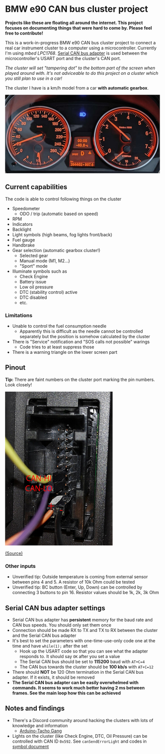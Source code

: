 # BMW e90 CAN bus cluster project

__Projects like these are floating all around the internet. This project focuses on documenting things that were hard to come by. Please feel free to contribute!__

This is a work-in-progress BMW e90 CAN bus cluster project to connect a real car instrument cluster to a computer using a microcontroller. Currently I'm using _mbed LPC1768_. [Serial CAN bus adapter](https://docs.longan-labs.cc/1030001/) is used between the microcontroller's USART port and the cluster's CAN port.

_The cluster will set "tampering dot" to the bottom part of the screen when played around with. It's not adviceable to do this project on a cluster which you still plan to use in a car!_

The cluster I have is a km/h model from a car __with automatic gearbox__.

![Highlight image](./media/highlight.jpg)

## Current capabilities

The code is able to control following things on the cluster

- Speedometer
    - ODO / trip (automatic based on speed)
- RPM
- Indicators
- Backlight
- Light symbols (high beams, fog lights front/back)
- Fuel gauge
- Handbrake
- Gear selection (automatic gearbox cluster!)
    - Selected gear
    - Manual mode (M1, M2...)
    - "Sport" mode
- Illuminate symbols such as
    -  Check Engine
    -  Battery issue
    -  Low oil pressure
    -  DTC (stability control) active
    -  DTC disabled
    -  etc.

### Limitations

- Unable to control the fuel consumption needle
    - Apparently this is difficult as the needle cannot be controlled separately but the position is somehow calculated by the cluster
- There is "Service" notification and "SOS calls not possible" warings
    - Code tries to at least suppress those
- There is a warning triangle on the lower screen part

## Pinout

__Tip:__ There are faint numbers on the cluster port marking the pin numbers. Look closely!

![Pinout](./external/pinout.jpeg)

[(Source)](https://forum.arduino.cc/t/controlling-bmw-e90-instrument-cluster/670728)

### Other inputs

- Unverified tip: Outside temperature is coming from external sensor between pins 4 and 5. A resistor of 10k Ohm could be tested
- Unverified tip: BC button (Enter, Up, Down) can be controlled by connecting 3 buttons to pin 16. Resistor values should be 1k, 2k, 3k Ohm

## Serial CAN bus adapter settings

- Serial CAN bus adapter has **persistent** memory for the baud rate and CAN bus speeds. You should only set them once
- Connection should be made RX to TX and TX to RX between the cluster and the Serial CAN bus adapter
- It's best to set the parameters with one-time-use-only code one at the time and have `while(1);` after the set
    - Hook up the USART code so that you can see what the adapter responds to. It should say `OK` after you set a value  
    - The Serial CAN bus should be set to __115200__ baud with `AT+C=4`
    - The CAN bus towards the cluster should be __100 kb/s__ with `AT+C=12`
- There should __NOT__ be 120 Ohm termination in the Serial CAN bus adapter. If it exists, it should be removed
- __The Serial CAN bus adapter can be easily overwhelmed with commands. It seems to work much better having 2 ms between frames. See the main loop how this can be achieved__

## Notes and findings

- There's a Discord community around hacking the clusters with lots of knowledge and information
    - [Arduino-Tacho Gang](https://discord.gg/UQFsS9D6kq)
- Lights on the cluster (like Check Engine, DTC, Oil Pressure) can be controlled with CAN ID `0x592`. See `canSendErrorLight` and codes in [symbol document](./external/E92%20checkcontrol%20symbols.pdf)
